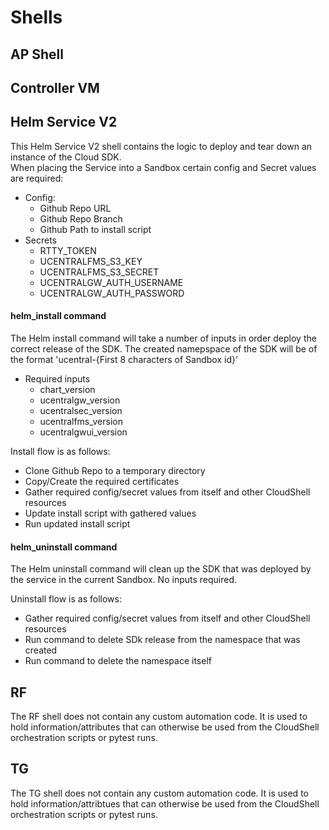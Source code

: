 # Shells

## AP Shell

## Controller VM

## Helm Service V2
This Helm Service V2 shell contains the logic to deploy and tear down an instance of the Cloud SDK.<br>
When placing the Service into a Sandbox certain config and Secret values are required:
* Config:
    * Github Repo URL
    * Github Repo Branch
    * Github Path to install script
* Secrets
    * RTTY_TOKEN
    * UCENTRALFMS_S3_KEY
    * UCENTRALFMS_S3_SECRET
    * UCENTRALGW_AUTH_USERNAME
    * UCENTRALGW_AUTH_PASSWORD

#### helm_install command
The Helm install command will take a number of inputs in order deploy the correct release of the SDK.
The created namepspace of the SDK will be of the format 'ucentral-{First 8 characters of Sandbox id}'

* Required inputs
    * chart_version
    * ucentralgw_version
    * ucentralsec_version
    * ucentralfms_version
    * ucentralgwui_version
    
Install flow is as follows:
* Clone Github Repo to a temporary directory
* Copy/Create the required certificates
* Gather required config/secret values from itself and other CloudShell resources
* Update install script with gathered values
* Run updated install script

#### helm_uninstall command
The Helm uninstall command will clean up the SDK that was deployed by the service in the current Sandbox. No inputs required.

Uninstall flow is as follows:
* Gather required config/secret values from itself and other CloudShell resources
* Run command to delete SDk release from the namespace that was created
* Run command to delete the namespace itself

## RF
The RF shell does not contain any custom automation code.
It is used to hold information/attributes that can otherwise be used from the CloudShell orchestration scripts or pytest runs.

## TG
The TG shell does not contain any custom automation code.
It is used to hold information/attribtues that can otherwise be used from the CloudShell orchestration scripts or pytest runs.